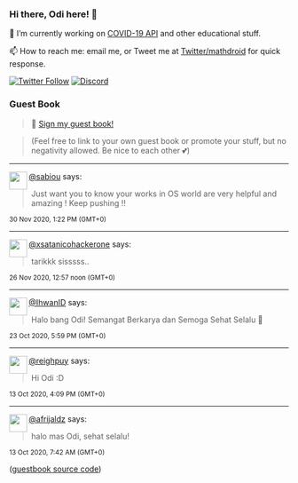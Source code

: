 ### Hi there, Odi here! 👋

🔭 I’m currently working on [COVID-19 API](https://github.com/covid-19-api) and other educational stuff.

📫 How to reach me: email me, or Tweet me at [Twitter/mathdroid](https://twitter.com/mathdroid) for quick response.

[![Twitter Follow](https://img.shields.io/twitter/follow/mathdroid?label=Follow&style=social)](https://twitter.com/mathdroid)
[![Discord](https://img.shields.io/discord/574799330406432769.svg?label=&logo=discord&logoColor=ffffff&color=7389D8&labelColor=6A7EC2)](https://discord.gg/HPxA6Ft)


### Guest Book

> 💬 [Sign my guest book!](https://mathdroid.now.sh)

> (Feel free to link to your own guest book or promote your stuff, but no negativity allowed. Be nice to each other 💕)

---

<!--START_SECTION:guestbook-->
<a href="https://github.com/sabiou"><img align="left" width="32" height="32" src="https://www.github.com/sabiou.png"></a> [@sabiou](https://github.com/sabiou) says:

> Just want you to know your works in OS world are very helpful and amazing ! Keep pushing !!

<sup>30 Nov 2020, 1:22 PM (GMT+0)</sup>


---

<a href="https://github.com/xsatanicohackerone"><img align="left" width="32" height="32" src="https://www.github.com/xsatanicohackerone.png"></a> [@xsatanicohackerone](https://github.com/xsatanicohackerone) says:

> tarikkk sisssss..

<sup>26 Nov 2020, 12:57 noon (GMT+0)</sup>


---

<a href="https://github.com/IhwanID"><img align="left" width="32" height="32" src="https://www.github.com/IhwanID.png"></a> [@IhwanID](https://github.com/IhwanID) says:

> Halo bang Odi! Semangat Berkarya dan Semoga Sehat Selalu 🤗

<sup>23 Oct 2020, 5:59 PM (GMT+0)</sup>


---

<a href="https://github.com/reighpuy"><img align="left" width="32" height="32" src="https://www.github.com/reighpuy.png"></a> [@reighpuy](https://github.com/reighpuy) says:

> Hi Odi :D

<sup>13 Oct 2020, 4:09 PM (GMT+0)</sup>


---

<a href="https://github.com/afrijaldz"><img align="left" width="32" height="32" src="https://www.github.com/afrijaldz.png"></a> [@afrijaldz](https://github.com/afrijaldz) says:

> halo mas Odi, sehat selalu!

<sup>13 Oct 2020, 7:42 AM (GMT+0)</sup>

<!--END_SECTION:guestbook-->
<!--GUESTBOOK_LIST [{"name":"sabiou","message":"Just want you to know your works in OS world are very helpful and amazing ! Keep pushing !!","date":"30 Nov 2020, 1:22 PM (GMT+0)"},{"name":"xsatanicohackerone","message":"tarikkk sisssss..","date":"26 Nov 2020, 12:57 noon (GMT+0)"},{"name":"IhwanID","message":"Halo bang Odi! Semangat Berkarya dan Semoga Sehat Selalu 🤗","date":"23 Oct 2020, 5:59 PM (GMT+0)"},{"name":"reighpuy","message":"Hi Odi :D","date":"13 Oct 2020, 4:09 PM (GMT+0)"},{"name":"afrijaldz","message":"halo mas Odi, sehat selalu!","date":"13 Oct 2020, 7:42 AM (GMT+0)"}]-->

([guestbook source code](https://github.com/mathdroid/guestbook))
